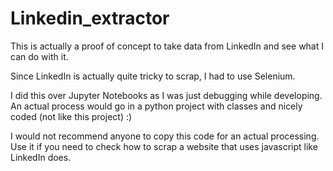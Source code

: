 # Linkedin_extractor
This is actually a proof of concept to take data from LinkedIn and see what I can do with it.

Since LinkedIn is actually quite tricky to scrap, I had to use Selenium.

I did this over Jupyter Notebooks as I was just debugging while developing. An actual process would go in a python project with classes and nicely coded (not like this project) :) 

I would not recommend anyone to copy this code for an actual processing. Use it if you need to check how to scrap a website that uses javascript like LinkedIn does.
